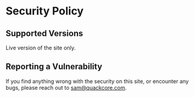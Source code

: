 # Security Policy

## Supported Versions

Live version of the site only.

## Reporting a Vulnerability

If you find anything wrong with the security on this site, or encounter any bugs, please reach out to sam@quackcore.com.
